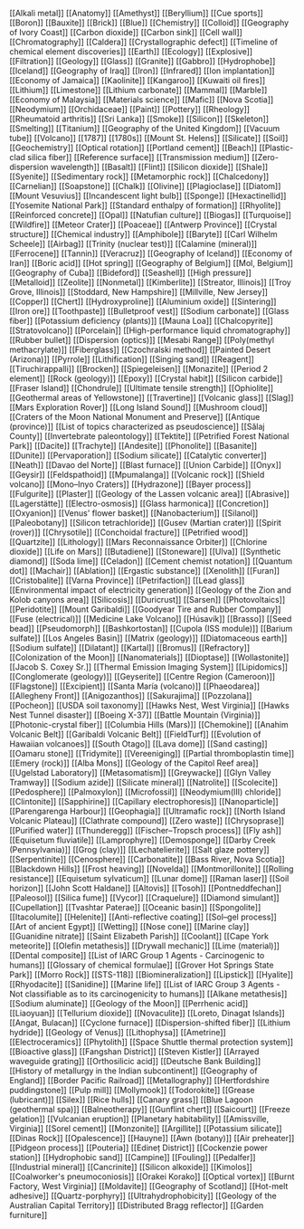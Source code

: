 [[Alkali metal]]
[[Anatomy]]
[[Amethyst]]
[[Beryllium]]
[[Cue sports]]
[[Boron]]
[[Bauxite]]
[[Brick]]
[[Blue]]
[[Chemistry]]
[[Colloid]]
[[Geography of Ivory Coast]]
[[Carbon dioxide]]
[[Carbon sink]]
[[Cell wall]]
[[Chromatography]]
[[Caldera]]
[[Crystallographic defect]]
[[Timeline of chemical element discoveries]]
[[Earth]]
[[Ecology]]
[[Explosive]]
[[Filtration]]
[[Geology]]
[[Glass]]
[[Granite]]
[[Gabbro]]
[[Hydrophobe]]
[[Iceland]]
[[Geography of Iraq]]
[[Iron]]
[[Infrared]]
[[Ion implantation]]
[[Economy of Jamaica]]
[[Kaolinite]]
[[Kangaroo]]
[[Kuwaiti oil fires]]
[[Lithium]]
[[Limestone]]
[[Lithium carbonate]]
[[Mammal]]
[[Marble]]
[[Economy of Malaysia]]
[[Materials science]]
[[Mafic]]
[[Nova Scotia]]
[[Neodymium]]
[[Orchidaceae]]
[[Paint]]
[[Pottery]]
[[Rheology]]
[[Rheumatoid arthritis]]
[[Sri Lanka]]
[[Smoke]]
[[Silicon]]
[[Skeleton]]
[[Smelting]]
[[Titanium]]
[[Geography of the United Kingdom]]
[[Vacuum tube]]
[[Volcano]]
[[1787]]
[[1780s]]
[[Mount St. Helens]]
[[Silicate]]
[[Soil]]
[[Geochemistry]]
[[Optical rotation]]
[[Portland cement]]
[[Beach]]
[[Plastic-clad silica fiber]]
[[Reference surface]]
[[Transmission medium]]
[[Zero-dispersion wavelength]]
[[Basalt]]
[[Flint]]
[[Silicon dioxide]]
[[Shale]]
[[Syenite]]
[[Sedimentary rock]]
[[Metamorphic rock]]
[[Chalcedony]]
[[Carnelian]]
[[Soapstone]]
[[Chalk]]
[[Olivine]]
[[Plagioclase]]
[[Diatom]]
[[Mount Vesuvius]]
[[Incandescent light bulb]]
[[Sponge]]
[[Hexactinellid]]
[[Yosemite National Park]]
[[Standard enthalpy of formation]]
[[Rhyolite]]
[[Reinforced concrete]]
[[Opal]]
[[Natufian culture]]
[[Biogas]]
[[Turquoise]]
[[Wildfire]]
[[Meteor Crater]]
[[Poaceae]]
[[Antwerp Province]]
[[Crystal structure]]
[[Chemical industry]]
[[Amphibole]]
[[Baryte]]
[[Carl Wilhelm Scheele]]
[[Airbag]]
[[Trinity (nuclear test)]]
[[Calamine (mineral)]]
[[Ferrocene]]
[[Tannin]]
[[Veracruz]]
[[Geography of Iceland]]
[[Economy of Iran]]
[[Boric acid]]
[[Hot spring]]
[[Geography of Belgium]]
[[Mol, Belgium]]
[[Geography of Cuba]]
[[Bideford]]
[[Seashell]]
[[High pressure]]
[[Metalloid]]
[[Zeolite]]
[[Nonmetal]]
[[Kimberlite]]
[[Streator, Illinois]]
[[Troy Grove, Illinois]]
[[Stoddard, New Hampshire]]
[[Millville, New Jersey]]
[[Copper]]
[[Chert]]
[[Hydroxyproline]]
[[Aluminium oxide]]
[[Sintering]]
[[Iron ore]]
[[Toothpaste]]
[[Bulletproof vest]]
[[Sodium carbonate]]
[[Glass fiber]]
[[Potassium deficiency (plants)]]
[[Mauna Loa]]
[[Chalcopyrite]]
[[Stratovolcano]]
[[Porcelain]]
[[High-performance liquid chromatography]]
[[Rubber bullet]]
[[Dispersion (optics)]]
[[Mesabi Range]]
[[Poly(methyl methacrylate)]]
[[Fiberglass]]
[[Czochralski method]]
[[Painted Desert (Arizona)]]
[[Pyrrole]]
[[Lithification]]
[[Singing sand]]
[[Reagent]]
[[Tiruchirappalli]]
[[Brocken]]
[[Spiegeleisen]]
[[Monazite]]
[[Period 2 element]]
[[Rock (geology)]]
[[Epoxy]]
[[Crystal habit]]
[[Silicon carbide]]
[[Fraser Island]]
[[Chondrule]]
[[Ultimate tensile strength]]
[[Ophiolite]]
[[Geothermal areas of Yellowstone]]
[[Travertine]]
[[Volcanic glass]]
[[Slag]]
[[Mars Exploration Rover]]
[[Long Island Sound]]
[[Mushroom cloud]]
[[Craters of the Moon National Monument and Preserve]]
[[Antique (province)]]
[[List of topics characterized as pseudoscience]]
[[Sălaj County]]
[[Invertebrate paleontology]]
[[Tektite]]
[[Petrified Forest National Park]]
[[Dacite]]
[[Trachyte]]
[[Andesite]]
[[Phonolite]]
[[Basanite]]
[[Dunite]]
[[Pervaporation]]
[[Sodium silicate]]
[[Catalytic converter]]
[[Neath]]
[[Davao del Norte]]
[[Blast furnace]]
[[Union Carbide]]
[[Onyx]]
[[Geysir]]
[[Feldspathoid]]
[[Mpumalanga]]
[[Volcanic rock]]
[[Shield volcano]]
[[Mono–Inyo Craters]]
[[Hydrazone]]
[[Bayer process]]
[[Fulgurite]]
[[Plaster]]
[[Geology of the Lassen volcanic area]]
[[Abrasive]]
[[Lagerstätte]]
[[Electro-osmosis]]
[[Glass harmonica]]
[[Concretion]]
[[Oxyanion]]
[[Venus' flower basket]]
[[Nanobacterium]]
[[Silanol]]
[[Paleobotany]]
[[Silicon tetrachloride]]
[[Gusev (Martian crater)]]
[[Spirit (rover)]]
[[Chrysotile]]
[[Conchoidal fracture]]
[[Petrified wood]]
[[Quartzite]]
[[Lithology]]
[[Mars Reconnaissance Orbiter]]
[[Chlorine dioxide]]
[[Life on Mars]]
[[Butadiene]]
[[Stoneware]]
[[Ulva]]
[[Synthetic diamond]]
[[Soda lime]]
[[Celadon]]
[[Cement chemist notation]]
[[Quantum dot]]
[[Machair]]
[[Ablation]]
[[Ergastic substance]]
[[Xenolith]]
[[Furan]]
[[Cristobalite]]
[[Varna Province]]
[[Petrifaction]]
[[Lead glass]]
[[Environmental impact of electricity generation]]
[[Geology of the Zion and Kolob canyons area]]
[[Silicosis]]
[[Duricrust]]
[[Sarsen]]
[[Photovoltaics]]
[[Peridotite]]
[[Mount Garibaldi]]
[[Goodyear Tire and Rubber Company]]
[[Fuse (electrical)]]
[[Medicine Lake Volcano]]
[[Húsavík]]
[[Brasso]]
[[Seed bead]]
[[Pseudomorph]]
[[Bashkortostan]]
[[Cupola (ISS module)]]
[[Barium sulfate]]
[[Los Angeles Basin]]
[[Matrix (geology)]]
[[Diatomaceous earth]]
[[Sodium sulfate]]
[[Dilatant]]
[[Kartal]]
[[Bromus]]
[[Refractory]]
[[Colonization of the Moon]]
[[Nanomaterials]]
[[Dioptase]]
[[Wollastonite]]
[[Jacob S. Coxey Sr.]]
[[Thermal Emission Imaging System]]
[[Lipidomics]]
[[Conglomerate (geology)]]
[[Geyserite]]
[[Centre Region (Cameroon)]]
[[Flagstone]]
[[Excipient]]
[[Santa María (volcano)]]
[[Phaeodarea]]
[[Allegheny Front]]
[[Anigozanthos]]
[[Sakurajima]]
[[Pozzolana]]
[[Pocheon]]
[[USDA soil taxonomy]]
[[Hawks Nest, West Virginia]]
[[Hawks Nest Tunnel disaster]]
[[Boeing X-37]]
[[Battle Mountain (Virginia)]]
[[Photonic-crystal fiber]]
[[Columbia Hills (Mars)]]
[[Chemokine]]
[[Anahim Volcanic Belt]]
[[Garibaldi Volcanic Belt]]
[[FieldTurf]]
[[Evolution of Hawaiian volcanoes]]
[[South Otago]]
[[Lava dome]]
[[Sand casting]]
[[Oamaru stone]]
[[Tridymite]]
[[Vereeniging]]
[[Partial thromboplastin time]]
[[Emery (rock)]]
[[Alba Mons]]
[[Geology of the Capitol Reef area]]
[[Ugelstad Laboratory]]
[[Metasomatism]]
[[Greywacke]]
[[Glyn Valley Tramway]]
[[Sodium azide]]
[[Silicate mineral]]
[[Natrolite]]
[[Scolecite]]
[[Pedosphere]]
[[Palmoxylon]]
[[Microfossil]]
[[Neodymium(III) chloride]]
[[Clintonite]]
[[Sapphirine]]
[[Capillary electrophoresis]]
[[Nanoparticle]]
[[Parengarenga Harbour]]
[[Geophagia]]
[[Ultramafic rock]]
[[North Island Volcanic Plateau]]
[[Clathrate compound]]
[[Zero waste]]
[[Chrysoprase]]
[[Purified water]]
[[Thunderegg]]
[[Fischer–Tropsch process]]
[[Fly ash]]
[[Equisetum fluviatile]]
[[Lamprophyre]]
[[Demosponge]]
[[Darby Creek (Pennsylvania)]]
[[Grog (clay)]]
[[Lechatelierite]]
[[Salt glaze pottery]]
[[Serpentinite]]
[[Cenosphere]]
[[Carbonatite]]
[[Bass River, Nova Scotia]]
[[Blackdown Hills]]
[[Frost heaving]]
[[Novelda]]
[[Montmorillonite]]
[[Rolling resistance]]
[[Equisetum sylvaticum]]
[[Lunar dome]]
[[Raman laser]]
[[Soil horizon]]
[[John Scott Haldane]]
[[Altovis]]
[[Tosoh]]
[[Pontneddfechan]]
[[Paleosol]]
[[Silica fume]]
[[Vycor]]
[[Craquelure]]
[[Diamond simulant]]
[[Cupellation]]
[[Tvashtar Paterae]]
[[Oceanic basin]]
[[Spongolite]]
[[Itacolumite]]
[[Helenite]]
[[Anti-reflective coating]]
[[Sol–gel process]]
[[Art of ancient Egypt]]
[[Wetting]]
[[Nose cone]]
[[Marine clay]]
[[Guanidine nitrate]]
[[Saint Elizabeth Parish]]
[[Coolant]]
[[Cape York meteorite]]
[[Olefin metathesis]]
[[Drywall mechanic]]
[[Lime (material)]]
[[Dental composite]]
[[List of IARC Group 1 Agents - Carcinogenic to humans]]
[[Glossary of chemical formulae]]
[[Grover Hot Springs State Park]]
[[Morro Rock]]
[[STS-118]]
[[Biomineralization]]
[[Lipstick]]
[[Hyalite]]
[[Rhyodacite]]
[[Sanidine]]
[[Marine life]]
[[List of IARC Group 3 Agents - Not classifiable as to its carcinogenicity to humans]]
[[Alkane metathesis]]
[[Sodium aluminate]]
[[Geology of the Moon]]
[[Perrhenic acid]]
[[Liaoyuan]]
[[Tellurium dioxide]]
[[Novaculite]]
[[Loreto, Dinagat Islands]]
[[Angat, Bulacan]]
[[Cyclone furnace]]
[[Dispersion-shifted fiber]]
[[Lithium hydride]]
[[Geology of Venus]]
[[Lithophysa]]
[[Ametrine]]
[[Electroceramics]]
[[Phytolith]]
[[Space Shuttle thermal protection system]]
[[Bioactive glass]]
[[Fangshan District]]
[[Steven Kistler]]
[[Arrayed waveguide grating]]
[[Orthosilicic acid]]
[[Deutsche Bank Building]]
[[History of metallurgy in the Indian subcontinent]]
[[Geography of England]]
[[Border Pacific Railroad]]
[[Metallography]]
[[Hertfordshire puddingstone]]
[[Pulp mill]]
[[Mollymook]]
[[Todorokite]]
[[Grease (lubricant)]]
[[Silex]]
[[Rice hulls]]
[[Canary grass]]
[[Blue Lagoon (geothermal spa)]]
[[Balneotherapy]]
[[Gunflint chert]]
[[Saicourt]]
[[Freeze gelation]]
[[Vulcanian eruption]]
[[Planetary habitability]]
[[Amissville, Virginia]]
[[Sorel cement]]
[[Monzonite]]
[[Argillite]]
[[Potassium silicate]]
[[Dinas Rock]]
[[Opalescence]]
[[Hauyne]]
[[Awn (botany)]]
[[Air preheater]]
[[Pidgeon process]]
[[Pouteria]]
[[Edineț District]]
[[Cockenzie power station]]
[[Hydrophobic sand]]
[[Campine]]
[[Fouling]]
[[Pedalfer]]
[[Industrial mineral]]
[[Cancrinite]]
[[Silicon alkoxide]]
[[Kimolos]]
[[Coalworker's pneumoconiosis]]
[[Orakei Korako]]
[[Optical vortex]]
[[Burnt Factory, West Virginia]]
[[Moldavite]]
[[Geography of Scotland]]
[[Hot-melt adhesive]]
[[Quartz-porphyry]]
[[Ultrahydrophobicity]]
[[Geology of the Australian Capital Territory]]
[[Distributed Bragg reflector]]
[[Garden furniture]]
